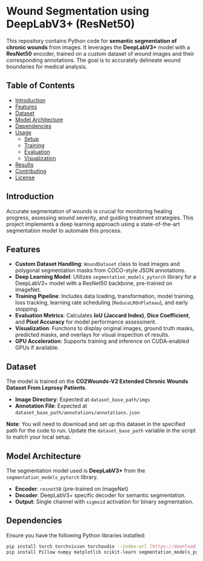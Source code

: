 # Wound Segmentation using DeepLabV3+ (ResNet50)

This repository contains Python code for **semantic segmentation of chronic wounds** from images. It leverages the **DeepLabV3+** model with a **ResNet50** encoder, trained on a custom dataset of wound images and their corresponding annotations. The goal is to accurately delineate wound boundaries for medical analysis.

## Table of Contents

- [Introduction](#introduction)
- [Features](#features)
- [Dataset](#dataset)
- [Model Architecture](#model-architecture)
- [Dependencies](#dependencies)
- [Usage](#usage)
  - [Setup](#setup)
  - [Training](#training)
  - [Evaluation](#evaluation)
  - [Visualization](#visualization)
- [Results](#results)
- [Contributing](#contributing)
- [License](#license)

## Introduction

Accurate segmentation of wounds is crucial for monitoring healing progress, assessing wound severity, and guiding treatment strategies. This project implements a deep learning approach using a state-of-the-art segmentation model to automate this process.

## Features

-   **Custom Dataset Handling**: `WoundDataset` class to load images and polygonal segmentation masks from COCO-style JSON annotations.
-   **Deep Learning Model**: Utilizes `segmentation_models_pytorch` library for a DeepLabV3+ model with a ResNet50 backbone, pre-trained on ImageNet.
-   **Training Pipeline**: Includes data loading, transformation, model training, loss tracking, learning rate scheduling (`ReduceLROnPlateau`), and early stopping.
-   **Evaluation Metrics**: Calculates **IoU (Jaccard Index)**, **Dice Coefficient**, and **Pixel Accuracy** for model performance assessment.
-   **Visualization**: Functions to display original images, ground truth masks, predicted masks, and overlays for visual inspection of results.
-   **GPU Acceleration**: Supports training and inference on CUDA-enabled GPUs if available.

## Dataset

The model is trained on the **CO2Wounds-V2 Extended Chronic Wounds Dataset From Leprosy Patients**.
* **Image Directory**: Expected at `dataset_base_path/imgs`
* **Annotation File**: Expected at `dataset_base_path/annotations/annotations.json`

**Note**: You will need to download and set up this dataset in the specified path for the code to run. Update the `dataset_base_path` variable in the script to match your local setup.

## Model Architecture

The segmentation model used is **DeepLabV3+** from the `segmentation_models_pytorch` library.
-   **Encoder**: `resnet50` (pre-trained on ImageNet)
-   **Decoder**: DeepLabV3+ specific decoder for semantic segmentation.
-   **Output**: Single channel with `sigmoid` activation for binary segmentation.

## Dependencies

Ensure you have the following Python libraries installed:

```bash
pip install torch torchvision torchaudio --index-url [https://download.pytorch.org/whl/cu121](https://download.pytorch.org/whl/cu121) # For CUDA 12.1, adjust for your CUDA version or remove --index-url for CPU
pip install Pillow numpy matplotlib scikit-learn segmentation_models_pytorch
